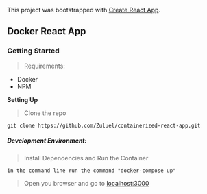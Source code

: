 This project was bootstrapped with [Create React App](https://github.com/facebook/create-react-app).

## Docker React App 

### Getting Started 
> Requirements:
  - Docker
  - NPM
  
**Setting Up**
> Clone the repo
    
    git clone https://github.com/Zuluel/containerized-react-app.git
    
##### Development Environment:

> Install Dependencies and Run the Container
 
    in the command line run the command "docker-compose up"

> Open you browser and go to [localhost:3000](http://localhost:3000)
